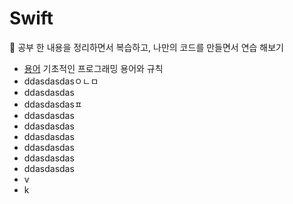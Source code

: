 # Swift

📖 공부 한 내용을 정리하면서 복습하고, 나만의 코드를 만들면서 연습 해보기
* [용어](https://github.com/kimdoin/Din-Swift/blob/main/Programming%20Terminology.md) 기초적인 프로그래밍 용어와 규칙
* ddasdasdasㅇㄴㅁ
*  ddasdasdas
* ddasdasdasㅍ
*  ddasdasdas
*  ddasdasdas
*  ddasdasdas
*  ddasdasdas
*  ddasdasdas
*  ddasdasdas
* v
* k
